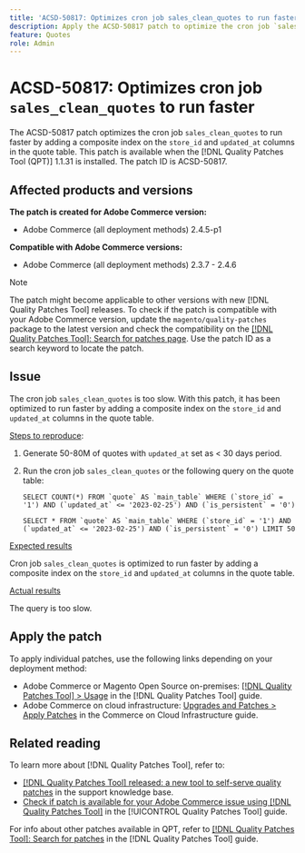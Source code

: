 ```yaml
---
title: 'ACSD-50817: Optimizes cron job sales_clean_quotes to run faster'
description: Apply the ACSD-50817 patch to optimize the cron job `sales_clean_quotes` to run faster by adding a composite index on the `store_id` and `updated_at` columns in the quote table.
feature: Quotes
role: Admin
---
```

# ACSD-50817: Optimizes cron job `sales_clean_quotes` to run faster

The ACSD-50817 patch optimizes the cron job `sales_clean_quotes` to run faster by adding a composite index on the `store_id` and `updated_at` columns in the quote table. This patch is available when the [!DNL Quality Patches Tool (QPT)] 1.1.31 is installed. The patch ID is ACSD-50817.

## Affected products and versions

**The patch is created for Adobe Commerce version:**

* Adobe Commerce (all deployment methods) 2.4.5-p1

**Compatible with Adobe Commerce versions:**

* Adobe Commerce (all deployment methods) 2.3.7 - 2.4.6

>[!NOTE]
>
>The patch might become applicable to other versions with new [!DNL Quality Patches Tool] releases. To check if the patch is compatible with your Adobe Commerce version, update the `magento/quality-patches` package to the latest version and check the compatibility on the [[!DNL Quality Patches Tool]: Search for patches page](https://experienceleague.adobe.com/tools/commerce-quality-patches/index.html). Use the patch ID as a search keyword to locate the patch.

## Issue

The cron job `sales_clean_quotes` is too slow. With this patch, it has been optimized to run faster by adding a composite index on the `store_id` and `updated_at` columns in the quote table.

<u>Steps to reproduce</u>:

1. Generate 50-80M of quotes with `updated_at` set as < 30 days period.
1. Run the cron job `sales_clean_quotes` or the following query on the quote table:

    ```cron
    SELECT COUNT(*) FROM `quote` AS `main_table` WHERE (`store_id` = '1') AND (`updated_at` <= '2023-02-25') AND (`is_persistent` = '0')

    SELECT * FROM `quote` AS `main_table` WHERE (`store_id` = '1') AND (`updated_at` <= '2023-02-25') AND (`is_persistent` = '0') LIMIT 50
    ```
    
<u>Expected results</u>

Cron job `sales_clean_quotes` is optimized to run faster by adding a composite index on the `store_id` and `updated_at` columns in the quote table.

<u>Actual results</u>

The query is too slow.

## Apply the patch

To apply individual patches, use the following links depending on your deployment method:

* Adobe Commerce or Magento Open Source on-premises: [[!DNL Quality Patches Tool] > Usage](/help/tools/quality-patches-tool/usage.md) in the [!DNL Quality Patches Tool] guide.
* Adobe Commerce on cloud infrastructure: [Upgrades and Patches > Apply Patches](https://experienceleague.adobe.com/docs/commerce-cloud-service/user-guide/develop/upgrade/apply-patches.html) in the Commerce on Cloud Infrastructure guide.

## Related reading

To learn more about [!DNL Quality Patches Tool], refer to:

* [[!DNL Quality Patches Tool] released: a new tool to self-serve quality patches](https://experienceleague.adobe.com/en/docs/commerce-knowledge-base/kb/announcements/commerce-announcements/magento-quality-patches-released-new-tool-to-self-serve-quality-patches) in the support knowledge base.
* [Check if patch is available for your Adobe Commerce issue using [!DNL Quality Patches Tool]](/help/tools/quality-patches-tool/patches-available-in-qpt/check-patch-for-magento-issue-with-magento-quality-patches.md) in the [!UICONTROL Quality Patches Tool] guide.


For info about other patches available in QPT, refer to [[!DNL Quality Patches Tool]: Search for patches](https://experienceleague.adobe.com/tools/commerce-quality-patches/index.html) in the [!DNL Quality Patches Tool] guide.
